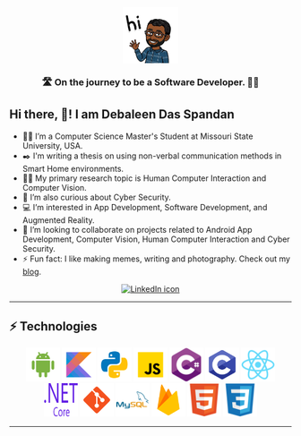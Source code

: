 <p align="middle">
  <img align="center" src="https://raw.githubusercontent.com/the-it-weirdo/the-it-weirdo/master/assets/logo.png"  height="100" width="100"/>
</p>

<h3 align="middle">🛣️ On the journey to be a Software Developer. 👨‍💻</h3>

## Hi there, 👋! I am Debaleen Das Spandan

- 👨‍🎓 I’m a Computer Science Master's Student at Missouri State University, USA.
- ✒️ I'm writing a thesis on using non-verbal communication methods in Smart Home environments.
- 👨‍💻 My primary research topic is Human Computer Interaction and Computer Vision. 
- 🔎 I’m also curious about Cyber Security.
- 💻 I’m interested in App Development, Software Development, and Augmented Reality.
- 🤝 I’m looking to collaborate on projects related to Android App Development, Computer Vision, Human Computer Interaction and Cyber Security.
- ⚡ Fun fact: I like making memes, writing and photography. Check out my [blog](https://www.mindswindow.me).

<p align="middle"><a href="https://www.linkedin.com/in/the-it-weirdo/" title="Connect on LinkedIn"><img src="https://img.shields.io/badge/linkedin-%230077B5.svg?&style=for-the-badge&logo=linkedin&logoColor=white" alt="LinkedIn icon"/></a></p>

***

## ⚡ Technologies

<p align="middle">
  <img src="https://raw.githubusercontent.com/the-it-weirdo/the-it-weirdo/master/assets/android.svg" alt="android" width="60" height="60"/>
  <img src="https://raw.githubusercontent.com/the-it-weirdo/the-it-weirdo/master/assets/kotlin.svg" alt="kotlin" width="60" height="60"/>
  <img src="https://raw.githubusercontent.com/the-it-weirdo/the-it-weirdo/master/assets/python.svg" alt="python" width="60" height="60"/>
  <img src="https://raw.githubusercontent.com/the-it-weirdo/the-it-weirdo/master/assets/javascript.svg" alt="javascript" width="60" height="60"/>
  <img src="https://raw.githubusercontent.com/the-it-weirdo/the-it-weirdo/master/assets/csharp.svg" alt="c" width="60" height="60"/>
<!--   <img src="https://raw.githubusercontent.com/the-it-weirdo/the-it-weirdo/master/assets/java.svg" alt="java" width="60" height="60"/> -->
  <img src="https://raw.githubusercontent.com/the-it-weirdo/the-it-weirdo/master/assets/c.svg" alt="c" width="60" height="60"/>
  <img src="https://raw.githubusercontent.com/the-it-weirdo/the-it-weirdo/master/assets/react.svg" alt="react" width="60" height="60"/>
  <img src="https://raw.githubusercontent.com/the-it-weirdo/the-it-weirdo/master/assets/netcore.svg" alt=".net core" width="60" height="60"/>
  <img src="https://raw.githubusercontent.com/the-it-weirdo/the-it-weirdo/master/assets/git.svg" alt="git" width="60" height="60"/>
  <img src="https://raw.githubusercontent.com/the-it-weirdo/the-it-weirdo/master/assets/mysql.svg" alt="mysql" width="60" height="60"/>
<!--   <img src="https://raw.githubusercontent.com/the-it-weirdo/the-it-weirdo/master/assets/sqlserver.svg" alt="sqlserver" width="60" height="60"/> -->
  <img src="https://raw.githubusercontent.com/the-it-weirdo/the-it-weirdo/master/assets/firebase.svg" alt="firebase" width="60" height="60"/>
  <img src="https://raw.githubusercontent.com/the-it-weirdo/the-it-weirdo/master/assets/html5.svg" alt="html5" width="60" height="60"/>
  <img src="https://raw.githubusercontent.com/the-it-weirdo/the-it-weirdo/master/assets/css3.svg" alt="css3" width="60" height="60"/>
</p>


***

<!-- ## 📊 Stats
|  Stats        | Streak  |
|:-------------:|:-------:|
| ![Debaleen's github stats](https://github-readme-stats.vercel.app/api?username=the-it-weirdo&count_private=true&include_all_commits=true&show_icons=true&theme=blue-green) | ![Debaleen's github streak](https://github-readme-streak-stats.herokuapp.com/?user=the-it-weirdo&theme=blue-green) | -->

  <!-- <img alt="Debaleen's Top used Languages" align="center" src="https://github-readme-stats.vercel.app/api/top-langs/?username=the-it-weirdo&hide=jupyter%20notebook,c%23&theme=blue-green"/>
  _NOTE: Top languages does not indicate my skill level or something like that, it's a github metric of which languages I have the most code on github_
-->
